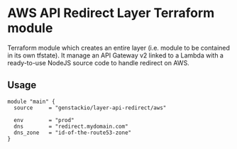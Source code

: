 # AWS API Redirect Layer Terraform module

Terraform module which creates an entire layer (i.e. module to be contained in its own tfstate).
It manage an API Gateway v2 linked to a Lambda with a ready-to-use NodeJS source code to handle
redirect on AWS.

## Usage

```hcl
module "main" {
  source     = "genstackio/layer-api-redirect/aws"

  env        = "prod"
  dns        = "redirect.mydomain.com"
  dns_zone   = "id-of-the-route53-zone"
}
```
